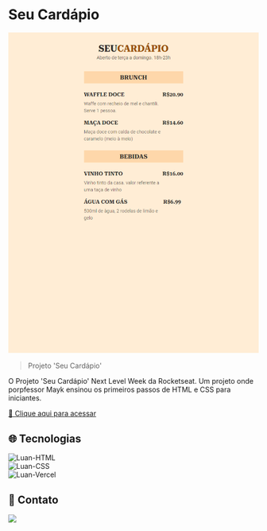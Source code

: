 # Seu Cardápio

![preview](./.github/preview.png)

>Projeto 'Seu Cardápio'

O Projeto 'Seu Cardápio' Next Level Week da Rocketseat.
Um projeto onde porpfessor Mayk ensinou os primeiros passos de HTML e CSS para iniciantes.

[🔗 Clique aqui para acessar](https://seu-cardapio-menu.vercel.app/)

## 🌐 Tecnologias 

<img alt="Luan-HTML" src="https://img.shields.io/badge/HTML5-E34F26?style=for-the-badge&logo=html5&logoColor=white"> <br>
<img alt="Luan-CSS" src="https://img.shields.io/badge/CSS3-1572B6?style=for-the-badge&logo=css3&logoColor=white"><br>
<img alt="Luan-Vercel" src="https://img.shields.io/badge/Vercel-000000?style=for-the-badge&logo=vercel&logoColor=white"><br>

## 📱 Contato

<a href = "mailto:luanpablo@outlook.com"><img src="https://img.shields.io/badge/Outlook-0078D4?style=for-the-badge&logo=microsoft-outlook&logoColor=white" target="_blank"></a>
